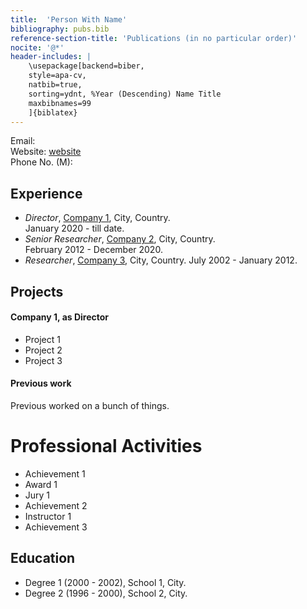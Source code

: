 ```yaml
---
title:  'Person With Name'
bibliography: pubs.bib
reference-section-title: 'Publications (in no particular order)'
nocite: '@*'
header-includes: |
    \usepackage[backend=biber,
    style=apa-cv,
    natbib=true,
    sorting=ydnt, %Year (Descending) Name Title
    maxbibnames=99
    ]{biblatex}
---
```


Email:   
Website: [website][]  
Phone No. (M): 

## Experience

* *Director*, [Company 1][], City, Country.  
January 2020 - till date.
* *Senior Researcher*, [Company 2][], City, Country.  
February 2012 - December 2020.
* *Researcher*, [Company 3][], City, Country.
July 2002 - January 2012.


## Projects

#### Company 1, as Director

* Project 1
* Project 2
* Project 3 

#### Previous work
Previous worked on a bunch of things.

# Professional Activities
* Achievement 1
* Award 1
* Jury 1
* Achievement 2
* Instructor 1 
* Achievement 3

## Education
* Degree 1 (2000 - 2002), School 1, City.
* Degree 2 (1996 - 2000), School 2, City.

[website]: https://github.com/5uie
[Company 1]: https://github.com/5uie
[Company 2]: https://github.com/5uie
[Company 3]: https://github.com/5uie
